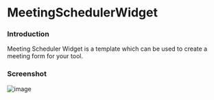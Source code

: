 # MeetingSchedulerWidget

<h3>Introduction</h3>
Meeting Scheduler Widget is a template which can be used to create a meeting form for your tool.
  
<h3>Screenshot</h3>

![image](https://user-images.githubusercontent.com/26448060/144739837-c75cd0ca-7c20-45e1-8e45-61b7115de9b7.png)
